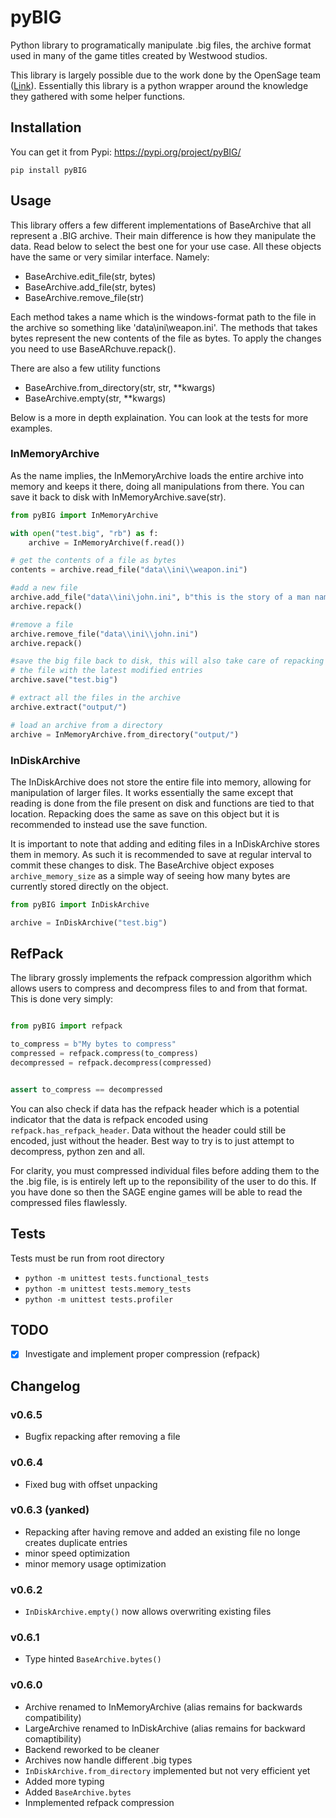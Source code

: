 # pyBIG
Python library to programatically manipulate .big files, the archive format used in many of the game titles created by Westwood studios.

This library is largely possible due to the work done by the OpenSage team ([Link](https://github.com/OpenSAGE/Docs/blob/master/file-formats/big/index.rst)). Essentially this library is a python wrapper around the knowledge they gathered with some helper functions.

## Installation

You can get it from Pypi: https://pypi.org/project/pyBIG/

```
pip install pyBIG
```

## Usage
This library offers a few different implementations of BaseArchive that all represent a .BIG archive. Their main difference is how they manipulate the data. Read below to select the best one for your use case. All these objects have the same or very similar interface. Namely:
 - BaseArchive.edit_file(str, bytes)
 - BaseArchive.add_file(str, bytes)
 - BaseArchive.remove_file(str)

Each method takes a name which is the windows-format path to the file in the archive so something like 'data\ini\weapon.ini'. The methods that takes bytes represent the new contents of the file as bytes. To apply the changes you need to use BaseARchuve.repack().

There are also a few utility functions
 - BaseArchive.from_directory(str, str, **kwargs)
 - BaseArchive.empty(str, **kwargs)

Below is a more in depth explaination. You can look at the tests for more examples.

### InMemoryArchive
As the name implies, the InMemoryArchive loads the entire archive into memory and keeps it there, doing all manipulations from there. You can save it back to disk with InMemoryArchive.save(str).

```python
from pyBIG import InMemoryArchive

with open("test.big", "rb") as f:
    archive = InMemoryArchive(f.read())

# get the contents of a file as bytes
contents = archive.read_file("data\\ini\\weapon.ini")

#add a new file
archive.add_file("data\\ini\john.ini", b"this is the story of a man named john")
archive.repack()

#remove a file
archive.remove_file("data\\ini\\john.ini")
archive.repack()

#save the big file back to disk, this will also take care of repacking
# the file with the latest modified entries
archive.save("test.big")

# extract all the files in the archive
archive.extract("output/")

# load an archive from a directory
archive = InMemoryArchive.from_directory("output/")

```

### InDiskArchive
The InDiskArchive does not store the entire file into memory, allowing for manipulation of larger files. It works essentially the same except that reading is done from the file present on disk and functions are tied to that location. Repacking does the same as save on this object but it is recommended to instead use the save function.

It is important to note that adding and editing files in a InDiskArchive stores them in memory. As such it is recommended to save at regular interval to commit these changes to disk. The BaseArchive object exposes `archive_memory_size` as a simple way of seeing how many bytes are currently stored directly on the object. 

```python
from pyBIG import InDiskArchive

archive = InDiskArchive("test.big")
```

## RefPack

The library grossly implements the refpack compression algorithm which allows users to compress and decompress files to and from that format. This is done very simply:
```python

from pyBIG import refpack

to_compress = b"My bytes to compress"
compressed = refpack.compress(to_compress)
decompressed = refpack.decompress(compressed)


assert to_compress == decompressed
```

You can also check if data has the refpack header which is a potential indicator that the data is refpack encoded using `refpack.has_refpack_header`. Data without the header could still be encoded, just without the header. Best way to try is to just attempt to decompress, python zen and all.

For clarity, you must compressed individual files before adding them to the the .big file, is is entirely left up to the reponsibility of the user to do this. If you have done so then the SAGE engine games will be able to read the compressed files flawlessly.

## Tests

Tests must be run from root directory
* `python -m unittest tests.functional_tests`
* `python -m unittest tests.memory_tests`
* `python -m unittest tests.profiler`


## TODO
- [x] Investigate and implement proper compression (refpack)


## Changelog

### v0.6.5
- Bugfix repacking after removing a file

### v0.6.4
- Fixed bug with offset unpacking

### v0.6.3 (yanked)
- Repacking after having remove and added an existing file no longe creates duplicate entries
- minor speed optimization
- minor memory usage optimization

### v0.6.2
- `InDiskArchive.empty()` now allows overwriting existing files

### v0.6.1
- Type hinted `BaseArchive.bytes()`

### v0.6.0
- Archive renamed to InMemoryArchive (alias remains for backwards compatibility)
- LargeArchive renamed to InDiskArchive (alias remains for backward comaptibility)
- Backend reworked to be cleaner
- Archives now handle different .big types
- `InDiskArchive.from_directory` implemented but not very efficient yet
- Added more typing
- Added `BaseArchive.bytes`
- Inmplemented refpack compression

